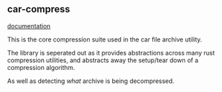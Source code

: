 car-compress
---

[documentation](https://valarauca.github.io/car_compress/car_compress)

This is the core compression suite used in the car file archive utility. 

The library is seperated out as it provides abstractions across many
rust compression utilities, and abstracts away the setup/tear down
of a compression algorithm. 

As well as detecting _what_ archive is being decompressed. 

